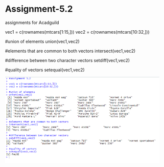 # Assignment-5.2
assignments for Acadguild

vec1 = c(rownames(mtcars[1:15,]))
vec2 = c(rownames(mtcars[10:32,]))

#union of elements
union(vec1,vec2)

#elements that are common to both vectors
intersect(vec1,vec2)

#difference between two character vectors
setdiff(vec1,vec2)

#quality of vectors
setequal(vec1,vec2)

![](assignment%205.2.PNG)
